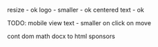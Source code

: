 
resize - ok
logo - smaller - ok
centered text - ok


TODO:
mobile view
text - smaller
on click
on move

cont
dom
math
docx to html
sponsors
